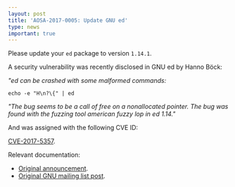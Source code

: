 ```yaml
---
layout: post
title: 'AOSA-2017-0005: Update GNU ed'
type: news
important: true
---
```


Please update your `ed` package to version `1.14.1`.

A security vulnerability was recently disclosed in GNU ed by Hanno Böck:

*"ed can be crashed with some malformed commands:*

`echo -e "H\n?\{" | ed`

*"The bug seems to be a call of free on a nonallocated pointer. The bug
was found with the fuzzing tool american fuzzy lop in ed 1.14."*

And was assigned with the following CVE ID:

[CVE-2017-5357](https://cve.mitre.org/cgi-bin/cvename.cgi?name=CVE-2017-5337).

Relevant documentation:

- [Original announcement](http://lists.gnu.org/archive/html/info-gnu/2017-01/msg00004.html).
- [Original GNU mailing list post](https://lists.gnu.org/archive/html/bug-ed/2017-01/msg00000.html).